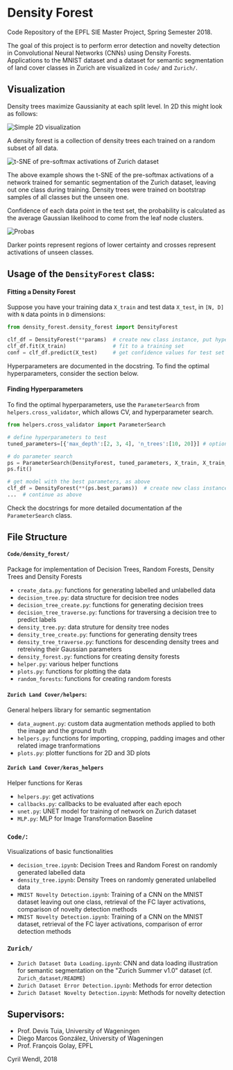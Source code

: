 # Density Forest 
Code Repository of the EPFL SIE Master Project, Spring Semester 2018.

The goal of this project is to perform error detection and novelty detection in Convolutional Neural Networks (CNNs) using Density Forests. Applications to the MNIST dataset and a dataset for semantic segmentation of land cover classes in Zurich are visualized in  `Code/` and `Zurich/`.


## Visualization
Density trees maximize Gaussianity at each split level. In 2D this might look as follows:

![Simple 2D visualization](Figures/density_tree/gif/splits_visu.gif) 

A density forest is a collection of density trees each trained on a random subset of all data.

![t-SNE of pre-softmax activations of Zurich dataset](Figures/Zurich/GIF/tsne_act.gif) 

The above example shows the t-SNE of the pre-softmax activations of a network trained for semantic segmentation of the
 Zurich dataset, leaving out one class during training. 
Density trees were trained on bootstrap samples of all classes but the unseen one. 

Confidence of each data point in the test set, the probability is calculated as the average Gaussian likelihood to come from the leaf node clusters.

![Probas](Figures/Zurich/GIF/probas.png)

Darker points represent regions of lower certainty and crosses represent activations of unseen classes.
 
 

## Usage of the `DensityForest` class:
#### Fitting a Density Forest
Suppose you have your training data `X_train` and test data `X_test`, in `[N, D]` with `N` data points in `D` dimensions:

```python
from density_forest.density_forest import DensityForest

clf_df = DensityForest(**params)  # create new class instance, put hyperparameters here
clf_df.fit(X_train)               # fit to a training set
conf = clf_df.predict(X_test)     # get confidence values for test set
```
Hyperparameters are documented in the docstring. To find the optimal hyperparameters, consider the section below.

#### Finding Hyperparameters
To find the optimal hyperparameters, use the `ParameterSearch` from `helpers.cross_validator`, which allows CV, and hyperparameter search.

```python
from helpers.cross_validator import ParameterSearch

# define hyperparameters to test
tuned_parameters=[{'max_depth':[2, 3, 4], 'n_trees':[10, 20]}] # optionally add non-default arguments as single-element arrays

# do parameter search
ps = ParameterSearch(DensityForest, tuned_parameters, X_train, X_train_all, y_true_tr, f_scorer, n_iter=2, verbosity=0, n_jobs=1)
ps.fit()

# get model with the best parameters, as above
clf_df = DensityForest(**(ps.best_params))  # create new class instance with best hyperparameters
...  # continue as above
```
Check the docstrings for more detailed documentation af the `ParameterSearch` class.


## File Structure

#### `Code/density_forest/`
Package for implementation of Decision Trees, Random Forests, Density Trees and Density Forests
- `create_data.py`: functions for generating labelled and unlabelled data
- `decision_tree.py`: data structure for decision tree nodes
- `decision_tree_create.py`: functions for generating decision trees
- `decision_tree_traverse.py`: functions for traversing a decision tree to predict labels
- `density_tree.py`: data struture for density tree nodes
- `density_tree_create.py`: functions for generating density trees
- `density_tree_traverse.py`: functions for descending density trees and retreiving their Gaussian parameters
- `density_forest.py`: functions for creating density forests
- `helper.py`: various helper functions
- `plots.py`: functions for plotting the data
- `random_forests`: functions for creating random forests

#### `Zurich Land Cover/helpers`: 
General helpers library for semantic segmentation
- `data_augment.py`: custom data augmentation methods applied to both the image and the ground truth
- `helpers.py`: functions for importing, cropping, padding images and other related image tranformations
- `plots.py`: plotter functions for 2D and 3D plots 


#### `Zurich Land Cover/keras_helpers`
Helper functions for Keras
- `helpers.py`: get activations
- `callbacks.py`: callbacks to be evaluated after each epoch
- `unet.py`: UNET model for training of network on Zurich dataset
- `MLP.py`: MLP for Image Transformation Baseline


### `Code/`: 
Visualizations of basic functionalities
- `decision_tree.ipynb`: Decision Trees and Random Forest on randomly generated labelled data
- `density_tree.ipynb`: Density Trees on randomly generated unlabelled data
- `MNIST Novelty Detection.ipynb`: Training of a CNN on the MNIST dataset leaving out one class, retrieval of the FC layer activations, comparison of novelty detection methods
- `MNIST Novelty Detection.ipynb`: Training of a CNN on the MNIST dataset, retrieval of the FC layer activations, comparison of error detection methods

### `Zurich/`
- `Zurich Dataset Data Loading.ipynb`: CNN and data loading illustration for semantic segmentation on the 
"Zurich Summer v1.0" dataset (cf. `Zurich_dataset/README`)
- `Zurich Dataset Error Detection.ipynb`: Methods for error detection
- `Zurich Dataset Novelty Detection.ipynb`: Methods for novelty detection

## Supervisors:
- Prof. Devis Tuia, University of Wageningen
- Diego Marcos González, University of Wageningen
- Prof. François Golay, EPFL

Cyril Wendl, 2018

